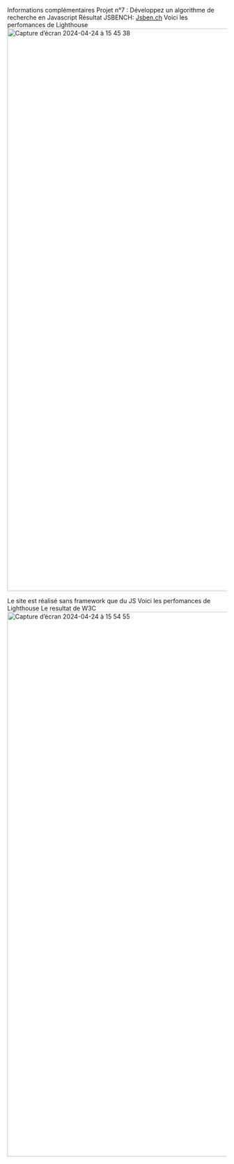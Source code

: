

Informations complémentaires
Projet n°7 : Développez un algorithme de recherche en Javascript
Résultat JSBENCH: [Jsben.ch](https://jsben.ch/I5YYp)
Voici les perfomances de Lighthouse
<img width="1292" alt="Capture d’écran 2024-04-24 à 15 45 38" src="https://github.com/Mahmoud974/Les_petits_plats_project/assets/38125932/be73ff02-0d62-454c-bcf7-b720c9130a08">

Le site est réalisé sans framework que du JS
Voici les perfomances de Lighthouse
Le resultat de W3C<img width="1251" alt="Capture d’écran 2024-04-24 à 15 54 55" src="https://github.com/Mahmoud974/Les_petits_plats_project/assets/38125932/001ea968-9845-4b03-8ca8-1a51fc9685e9">
